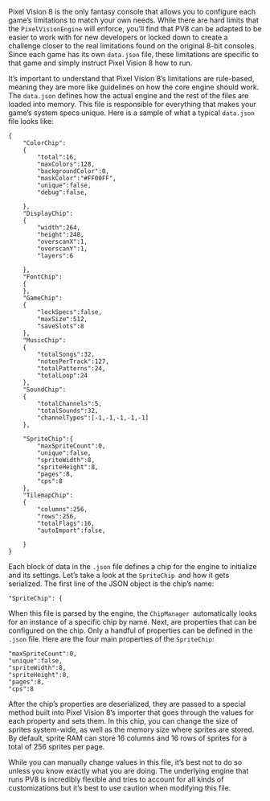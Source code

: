 Pixel Vision 8 is the only fantasy console that allows you to configure each game’s limitations to match your own needs. While there are hard limits that the `PixelVisionEngine` will enforce, you’ll find that PV8 can be adapted to be easier to work with for new developers or locked down to create a challenge closer to the real limitations found on the original 8-bit consoles. Since each game has its own `data.json` file, these limitations are specific to that game and simply instruct Pixel Vision 8 how to run.

It’s important to understand that Pixel Vision 8’s limitations are rule-based, meaning they are more like guidelines on how the core engine should work. The `data.json` defines how the actual engine and the rest of the files are loaded into memory. This file is responsible for everything that makes your game’s system specs unique. Here is a sample of what a typical `data.json` file looks like:

    {
        "ColorChip":
        {
            "total":16,
            "maxColors":128,
            "backgroundColor":0,
            "maskColor":"#FF00FF",
            "unique":false,
            "debug":false,
            
        },
        "DisplayChip":
        {
            "width":264,
            "height":248,
            "overscanX":1,
            "overscanY":1,
            "layers":6
            
        },
        "FontChip":
        {
        },
        "GameChip":
        {
            "lockSpecs":false,
            "maxSize":512,
            "saveSlots":8
        },
        "MusicChip":
        {
            "totalSongs":32,
            "notesPerTrack":127,
            "totalPatterns":24,
            "totalLoop":24
        },
        "SoundChip":
        {
            "totalChannels":5,
            "totalSounds":32,
            "channelTypes":[-1,-1,-1,-1,-1]
        },
        
        "SpriteChip":{
            "maxSpriteCount":0,
            "unique":false,
            "spriteWidth":8,
            "spriteHeight":8,
            "pages":8,
            "cps":8
        },
        "TilemapChip":
        {
            "columns":256,
            "rows":256,
            "totalFlags":16,
            "autoImport":false,
            
        }
    }

Each block of data in the `.json` file defines a chip for the engine to initialize and its settings. Let’s take a look at the `SpriteChip `and how it gets serialized. The first line of the JSON object is the chip’s name: 

    "SpriteChip": {

When this file is parsed by the engine, the `ChipManager `automatically looks for an instance of a specific chip by name. Next, are properties that can be configured on the chip. Only a handful of properties can be defined in the `.json` file. Here are the four main properties of the `SpriteChip`:  

    "maxSpriteCount":0,
    "unique":false,
    "spriteWidth":8,
    "spriteHeight":8,
    "pages":8,
    "cps":8

After the chip’s properties are deserialized, they are passed to a special method built into Pixel Vision 8’s importer that goes through the values for each property and sets them. In this chip, you can change the size of sprites system-wide, as well as the memory size where sprites are stored. By default, sprite RAM can store 16 columns and 16 rows of sprites for a total of 256 sprites per page.

While you can manually change values in this file, it’s best not to do so unless you know exactly what you are doing. The underlying engine that runs PV8 is incredibly flexible and tries to account for all kinds of customizations but it’s best to use caution when modifying this file.
